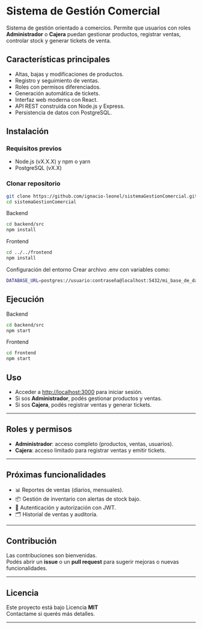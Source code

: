 # Sistema de Gestión Comercial

Sistema de gestión orientado a comercios. Permite que usuarios con roles **Administrador** o **Cajera** puedan gestionar productos, registrar ventas, controlar stock y generar tickets de venta.

## Características principales
- Altas, bajas y modificaciones de productos.
- Registro y seguimiento de ventas.
- Roles con permisos diferenciados.
- Generación automática de tickets.
- Interfaz web moderna con React.
- API REST construida con Node.js y Express.
- Persistencia de datos con PostgreSQL.

## Instalación

### Requisitos previos
- Node.js (vX.X.X) y npm o yarn
- PostgreSQL (vX.X)

### Clonar repositorio

```bash
git clone https://github.com/ignacio-leonel/sistemaGestionComercial.git
cd sistemaGestionComercial
```
Backend
```bash
cd backend/src
npm install
```
Frontend
```bash
cd ../../frontend
npm install
```
Configuración del entorno
Crear archivo .env con variables como:

```bash
DATABASE_URL=postgres://usuario:contraseña@localhost:5432/mi_base_de_datos
```
## Ejecución

Backend
```bash
cd backend/src
npm start
```
Frontend
```bash
cd frontend
npm start
```

## Uso
- Acceder a [http://localhost:3000](http://localhost:3000) para iniciar sesión.
- Si sos **Administrador**, podés gestionar productos y ventas.
- Si sos **Cajera**, podés registrar ventas y generar tickets.

---

## Roles y permisos
- **Administrador**: acceso completo (productos, ventas, usuarios).
- **Cajera**: acceso limitado para registrar ventas y emitir tickets.

---

## Próximas funcionalidades
- 📊 Reportes de ventas (diarios, mensuales).
- 📦 Gestión de inventario con alertas de stock bajo.
- 🔐 Autenticación y autorización con JWT.
- 🗂 Historial de ventas y auditoría.

---

## Contribución
Las contribuciones son bienvenidas.  
Podés abrir un **issue** o un **pull request** para sugerir mejoras o nuevas funcionalidades.

---

## Licencia
Este proyecto está bajo Licencia **MIT**  
Contactame si querés más detalles.

---

